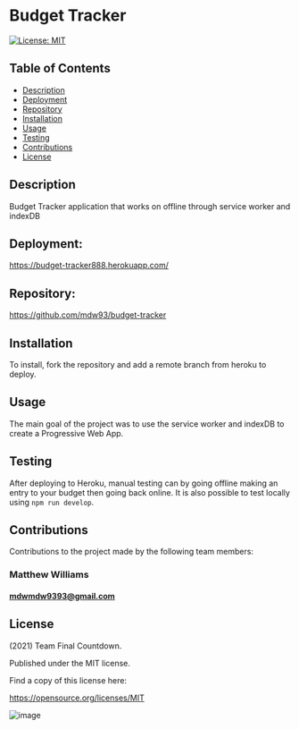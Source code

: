 # Budget Tracker
[![License: MIT](https://img.shields.io/badge/License-MIT-yellow.svg)](https://opensource.org/licenses/MIT)
## Table of Contents
- [Description](#description)
- [Deployment](#deployment)
- [Repository](#repository)
- [Installation](#installation)
- [Usage](#usage)
- [Testing](#testing)
- [Contributions](#contributions)
- [License](#license)
## Description
Budget Tracker application that works on offline through service worker and indexDB
## Deployment:
https://budget-tracker888.herokuapp.com/
## Repository:
https://github.com/mdw93/budget-tracker
## Installation
To install, fork the repository and add a remote branch from heroku to deploy.
## Usage
The main goal of the project was to use the service worker and indexDB to create a Progressive Web App.
## Testing
After deploying to Heroku, manual testing can by going offline making an entry to your budget then going back online. It is also possible to test locally using `npm run develop`.
## Contributions
Contributions to the project made by the following team members:
### Matthew Williams
#### mdwmdw9393@gmail.com

## License

  (2021) Team Final Countdown.

  Published under the MIT license.

Find a copy of this license here:

https://opensource.org/licenses/MIT

![image](https://user-images.githubusercontent.com/81928988/141834244-4cbec7cf-29b9-46f4-a06e-8f62e3d1f821.png)


